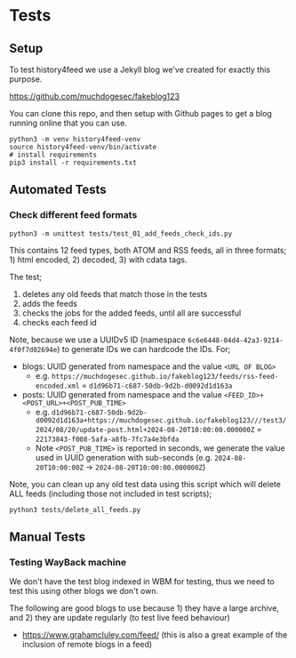 # Tests

## Setup

To test history4feed we use a Jekyll blog we've created for exactly this purpose.

https://github.com/muchdogesec/fakeblog123

You can clone this repo, and then setup with Github pages to get a blog running online that you can use.

```shell
python3 -m venv history4feed-venv
source history4feed-venv/bin/activate
# install requirements
pip3 install -r requirements.txt
````

## Automated Tests

### Check different feed formats

```shell
python3 -m unittest tests/test_01_add_feeds_check_ids.py
```

This contains 12 feed types, both ATOM and RSS feeds, all in three formats; 1) html encoded, 2) decoded, 3) with cdata tags.

The test;

1. deletes any old feeds that match those in the tests
2. adds the feeds
3. checks the jobs for the added feeds, until all are successful
4. checks each feed id

Note, because we use a UUIDv5 ID (namespace `6c6e6448-04d4-42a3-9214-4f0f7d02694e`) to generate IDs we can hardcode the IDs. For;

* blogs: UUID generated from namespace and the value `<URL OF BLOG>`
	* e.g. `https://muchdogesec.github.io/fakeblog123/feeds/rss-feed-encoded.xml` = `d1d96b71-c687-50db-9d2b-d0092d1d163a`
* posts: UUID generated from namespace and the value `<FEED_ID>+<POST_URL>+<POST_PUB_TIME>`
	* e.g. `d1d96b71-c687-50db-9d2b-d0092d1d163a+https://muchdogesec.github.io/fakeblog123///test3/2024/08/20/update-post.html+2024-08-20T10:00:00.000000Z` = `22173843-f008-5afa-a8fb-7fc7a4e3bfda`
	* Note `<POST_PUB_TIME>` is reported in seconds, we generate the value used in UUID generation with sub-seconds (e.g. `2024-08-20T10:00:00Z` -> `2024-08-20T10:00:00.000000Z`)

Note, you can clean up any old test data using this script which will delete ALL feeds (including those not included in test scripts);

```shell
python3 tests/delete_all_feeds.py
```

## Manual Tests

### Testing WayBack machine

We don't have the test blog indexed in WBM for testing, thus we need to test this using other blogs we don't own.

The following are good blogs to use because 1) they have a large archive, and 2) they are update regularly (to test live feed behaviour)

* https://www.grahamcluley.com/feed/ (this is also a great example of the inclusion of remote blogs in a feed)
